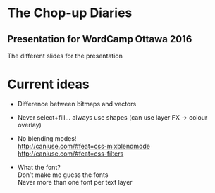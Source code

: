 # The Chop-up Diaries
## Presentation for WordCamp Ottawa 2016

The different slides for the presentation



# Current ideas


* Difference between bitmaps and vectors
* Never select+fill… always use shapes (can use layer FX -> colour overlay)
* No blending modes!   
http://caniuse.com/#feat=css-mixblendmode     
http://caniuse.com/#feat=css-filters 

* What the font?  
Don’t make me guess the fonts   
Never more than one font per text layer